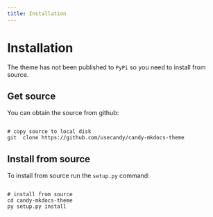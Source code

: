 ```yaml
---
title: Installation
---
```


# Installation

The theme has not been published to `PyPi` so you need to install
from source.

## Get source

You can obtain the source from github:

~~~~

# copy source to local disk
git  clone https://github.com/usecandy/candy-mkdocs-theme

~~~~

## Install from source

To install from source run the `setup.py` command:

~~~~

# install from source
cd candy-mkdocs-theme
py setup.py install

~~~~
